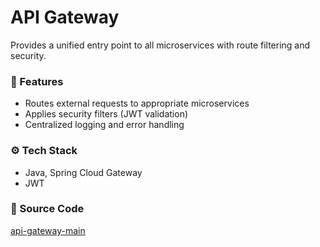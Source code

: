 # API Gateway

Provides a unified entry point to all microservices with route filtering and security.

### 🚪 Features

- Routes external requests to appropriate microservices
- Applies security filters (JWT validation)
- Centralized logging and error handling

### ⚙️ Tech Stack

- Java, Spring Cloud Gateway
- JWT

### 🔗 Source Code

[api-gateway-main](https://github.com/Aayush20/api-gateway)
